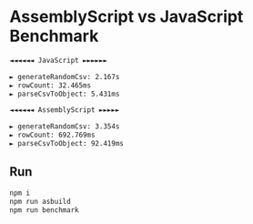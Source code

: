 # AssemblyScript vs JavaScript Benchmark

```sh
◄◄◄◄◄◄ JavaScript ►►►►►►

► generateRandomCsv: 2.167s
► rowCount: 32.465ms
► parseCsvToObject: 5.431ms

◄◄◄◄◄◄ AssemblyScript ►►►►►

► generateRandomCsv: 3.354s
► rowCount: 692.769ms
► parseCsvToObject: 92.419ms
```

## Run

```sh
npm i
npm run asbuild
npm run benchmark
```
